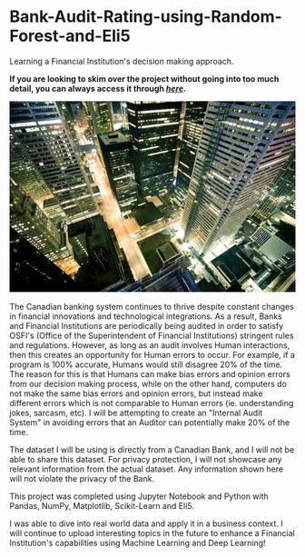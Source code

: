 # Bank-Audit-Rating-using-Random-Forest-and-Eli5
Learning a Financial Institution's decision making approach.

**If you are looking to skim over the project without going into too much detail, you can always access it through [_here_](https://nbviewer.jupyter.org/github/mick-zhang/Bank-Audit-Rating-using-Random-Forest-and-Eli5/blob/master/Bank%20Audit%20Rating%20Github.ipynb?flush_cache=true).**

<img src="Canadian%20Banks.jpg">

The Canadian banking system continues to thrive despite constant changes in financial innovations and technological integrations. As a result, Banks and Financial Institutions are periodically being audited in order to satisfy OSFI's (Office of the Superintendent of Financial Institutions) stringent rules and regulations. However, as long as an audit involves Human interactions, then this creates an opportunity for Human errors to occur. For example, if a program is 100% accurate, Humans would still disagree 20% of the time. The reason for this is that Humans can make bias errors and opinion errors from our decision making process, while on the other hand, computers do not make the same bias errors and opinion errors, but instead make different errors which is not comparable to Human errors (ie. understanding jokes, sarcasm, etc).
I will be attempting to create an "Internal Audit System" in avoiding errors that an Auditor can potentially make 20% of the time. 

The dataset I will be using is directly from a Canadian Bank, and I will not be able to share this dataset. For privacy protection, I will not showcase any relevant information from the actual dataset. Any information shown here will not violate the privacy of the Bank.

This project was completed using Jupyter Notebook and Python with Pandas, NumPy, Matplotlib, Scikit-Learn and Eli5.

I was able to dive into real world data and apply it in a business context. I will continue to upload interesting topics in the future to enhance a Financial Institution's capabilities using Machine Learning and Deep Learning!
